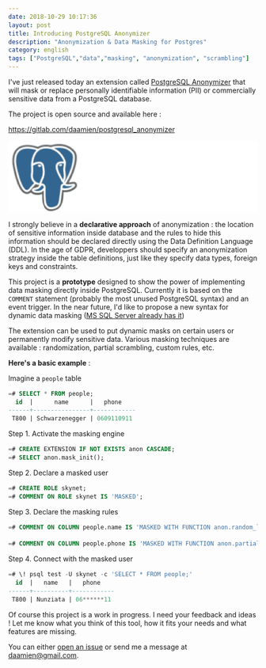 ```yaml
---
date: 2018-10-29 10:17:36
layout: post
title: Introducing PostgreSQL Anonymizer
description: "Anonymization & Data Masking for Postgres"
category: english
tags: ["PostgreSQL","data","masking", "anonymization", "scrambling"]
---
```


I've just released today an extension called [PostgreSQL Anonymizer] that will
mask or replace personally identifiable information (PII) or commercially
sensitive data from a PostgreSQL database.

The project is open source and available here :

<https://gitlab.com/daamien/postgresql_anonymizer>

[PostgreSQL Anonymizer]: https://gitlab.com/daamien/postgresql_anonymizer

<!--MORE-->

![PostgreSQL Anonymizer](https://raw.githubusercontent.com/daamien/blog/gh-pages/assets/img/postgresql_anonymizer.banner.gif)

I strongly believe in  a **declarative approach** of anonymization : the location
of sensitive information inside database and the rules to hide this information
should be declared directly using the Data Definition Language (DDL).
In the age of GDPR, developpers should specify an anonymization strategy
inside the table definitions, just like they specify data types, foreign
keys and constraints.

This project is a **prototype** designed to show the power of implementing
data masking directly inside PostgreSQL. Currently it is based on the `COMMENT`
statement (probably the most unused PostgreSQL syntax) and an event trigger.
In the near future, I'd like to propose a new syntax for dynamic data masking
([MS SQL Server already has it])

[MS SQL Server already has it]: https://docs.microsoft.com/sql/relational-databases/security/dynamic-data-masking?view=sql-server-2017

The extension can be used to put dynamic masks on certain users or permanently
modify sensitive data. Various masking techniques are available : randomization,
partial scrambling, custom rules, etc.

__Here's a basic example__ :

Imagine a `people` table

```sql
=# SELECT * FROM people;
  id  |      name      |   phone
------+----------------+------------
 T800 | Schwarzenegger | 0609110911
```

Step 1. Activate the masking engine

```sql
=# CREATE EXTENSION IF NOT EXISTS anon CASCADE;
=# SELECT anon.mask_init();
```

Step 2. Declare a masked user

```sql
=# CREATE ROLE skynet;
=# COMMENT ON ROLE skynet IS 'MASKED';
```

Step 3. Declare the masking rules

```sql
=# COMMENT ON COLUMN people.name IS 'MASKED WITH FUNCTION anon.random_last_name()';

=# COMMENT ON COLUMN people.phone IS 'MASKED WITH FUNCTION anon.partial(phone,2,$$******$$,2)';
```

Step 4. Connect with the masked user

```sql
=# \! psql test -U skynet -c 'SELECT * FROM people;'
  id  |   name   |   phone
------+----------+------------
 T800 | Nunziata | 06******11
```


Of course this project is a work in progress. I need your feedback and
ideas ! Let me know what you think of this tool, how it fits your needs and
what features are missing.

You can either [open an issue] or send me a message at <daamien@gmail.com>.

[open an issue]: https://gitlab.com/daamien/postgresql_anonymizer/issues
